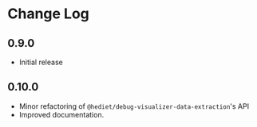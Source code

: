 # Change Log

## 0.9.0

-   Initial release

## 0.10.0

-   Minor refactoring of `@hediet/debug-visualizer-data-extraction`'s API
-   Improved documentation.
